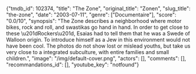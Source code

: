 {"tmdb_id": 102374, "title": "The Zone", "original_title": "Zonen", "slug_title": "the-zone", "date": "2003-07-11", "genre": ["Documentaire"], "score": "0.0/10", "synopsis": "The Zone describes a neighborhood where motor bikes, rock and roll, and swastikas go hand in hand. In order to get close to these \u201dRockers\u201d, Esaias had to tell them that he was a Swede of Walloon origin. To introduce himself as a Jew in this environment would not have been cool. The photos do not show lost or mislead youths, but take us very close to a integrated subculture, with entire families and small children.", "image": "/img/default-cover.png", "actors": [], "comments": [], "recommandations_id": [], "youtube_key": "notfound"}